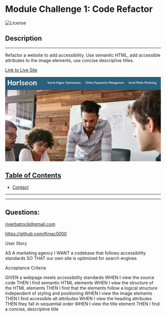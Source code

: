 # Module Challenge 1: Code Refactor

![License](https://img.shields.io/badge/License--yellow.svg)

## Description

---

Refactor a website to add accessibility. Use semantic HTML, add accessible attributes to the image elements, use concise descriptive titles.

[Link to Live Site](https://kmac5000.github.io/code_refactoring/)

![Preview](./assets/images/Screenshot%202022-06-23%20155746.jpg)

## <ins>Table of Contents</ins>

- [Contact](#questions)

---

---

## Questions:

riverbatrock@gmail.com

https://github.com/Kmac5000

User Story

AS A marketing agency
I WANT a codebase that follows accessibility standards
SO THAT our own site is optimized for search engines

Acceptance Criteria

GIVEN a webpage meets accessibility standards
WHEN I view the source code
THEN I find semantic HTML elements
WHEN I view the structure of the HTML elements
THEN I find that the elements follow a logical structure independent of styling and positioning
WHEN I view the image elements
THEN I find accessible alt attributes
WHEN I view the heading attributes
THEN they fall in sequential order
WHEN I view the title element
THEN I find a concise, descriptive title
